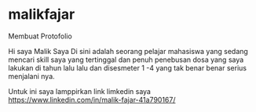 # malikfajar
Membuat  Protofolio 

Hi saya Malik Saya Di sini adalah seorang pelajar mahasiswa yang sedang mencari skill saya yang tertinggal dan penuh penebusan dosa yang saya lakukan di tahun lalu lalu dan disesmeter 1 -4  yang tak benar benar serius menjalani nya.

Untuk ini saya lamppirkan link  limkedin saya 
https://www.linkedin.com/in/malik-fajar-41a790167/
